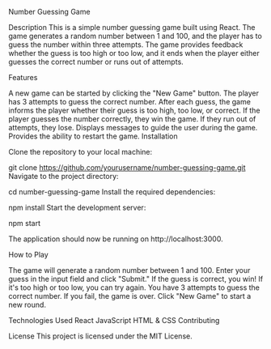 Number Guessing Game

Description
This is a simple number guessing game built using React. The game generates a random number between 1 and 100, and the player has to guess the number within three attempts. The game provides feedback whether the guess is too high or too low, and it ends when the player either guesses the correct number or runs out of attempts.


Features


A new game can be started by clicking the "New Game" button.
The player has 3 attempts to guess the correct number.
After each guess, the game informs the player whether their guess is too high, too low, or correct.
If the player guesses the number correctly, they win the game. If they run out of attempts, they lose.
Displays messages to guide the user during the game.
Provides the ability to restart the game.
Installation


Clone the repository to your local machine:

git clone https://github.com/yourusername/number-guessing-game.git
Navigate to the project directory:

cd number-guessing-game
Install the required dependencies:

npm install
Start the development server:

npm start

The application should now be running on http://localhost:3000.

How to Play

The game will generate a random number between 1 and 100.
Enter your guess in the input field and click "Submit."
If the guess is correct, you win! If it's too high or too low, you can try again.
You have 3 attempts to guess the correct number. If you fail, the game is over.
Click "New Game" to start a new round.


Technologies Used
React
JavaScript 
HTML & CSS
Contributing

License
This project is licensed under the MIT License.

